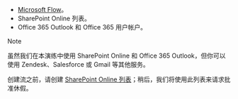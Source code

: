 * [Microsoft Flow](https://flow.microsoft.com)。
* SharePoint Online 列表。
* Office 365 Outlook 和 Office 365 用户帐户。

> [!NOTE]
> 虽然我们在本演练中使用 SharePoint Online 和 Office 365 Outlook，但你可以使用 Zendesk、Salesforce 或 Gmail 等其他服务。
> 
> 

创建流之前，请创建 [SharePoint Online 列表](https://support.office.com/article/Training-Create-and-set-up-a-list-1DDC1F5A-A908-478B-BB6D-608F34B71F94)；稍后，我们将使用此列表来请求批准休假。

